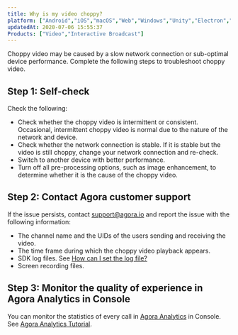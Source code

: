 ```yaml
---
title: Why is my video choppy?
platform: ["Android","iOS","macOS","Web","Windows","Unity","Electron","React Native","Flutter"]
updatedAt: 2020-07-06 15:55:37
Products: ["Video","Interactive Broadcast"]
---
```

Choppy video may be caused by a slow network connection or sub-optimal device performance. Complete the following steps to troubleshoot choppy video.

## Step 1: Self-check

Check the following:

* Check whether the choppy video is intermittent or consistent. Occasional, intermittent choppy video is normal due to the nature of the network and device.
* Check whether the network connection is stable. If it is stable but the video is still choppy, change your network connection and re-check.
* Switch to another device with better performance.
* Turn off all pre-processing options, such as image enhancement, to determine whether it is the cause of the choppy video.

## Step 2: Contact Agora customer support

If the issue persists, contact [support@agora.io](mailto:support@agora.io) and report the issue with the following information:
* The channel name and the UIDs of the users sending and receiving the video.
* The time frame during which the choppy video playback appears.
* SDK log files. See [How can I set the log file?](https://docs.agora.io/en/faq/logfile)
* Screen recording files.

## Step 3: Monitor the quality of experience in Agora Analytics in Console

You can monitor the statistics of every call in [Agora Analytics](https://dashboard.agora.io/analytics/call/search) in Console. See [Agora Analytics Tutorial](https://dashboard.agora.io/analytics/call/tutorial?_ga=2.197716463.1125435494.1542623251-764614247.1539586349).
